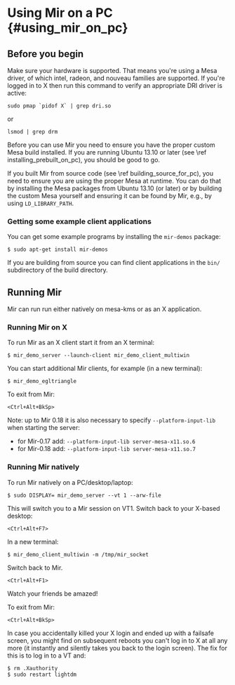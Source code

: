 Using Mir on a PC {#using_mir_on_pc}
=================

Before you begin
----------------

Make sure your hardware is supported. That means you're using a Mesa driver,
of which intel, radeon, and nouveau families are supported. If you're logged
in to X then run this command to verify an appropriate DRI driver is active:

    sudo pmap `pidof X` | grep dri.so

or

    lsmod | grep drm

Before you can use Mir you need to ensure you have the proper custom Mesa
build installed. If you are running Ubuntu 13.10 or later
(see \ref installing_prebuilt_on_pc), you should be good to go.

If you built Mir from source code (see \ref building_source_for_pc), you
need to ensure you are using the proper Mesa at runtime. You can do that by
installing the Mesa packages from Ubuntu 13.10 (or later) or by building the
custom Mesa yourself and ensuring it can be found by Mir, e.g., by using
`LD_LIBRARY_PATH`.

### Getting some example client applications

You can get some example programs by installing the `mir-demos` package:

    $ sudo apt-get install mir-demos

If you are building from source you can find client applications in the `bin/`
subdirectory of the build directory.

Running Mir
-----------

Mir can run run either natively on mesa-kms or as an X application.

### Running Mir on X

To run Mir as an X client start it from an X terminal:

    $ mir_demo_server --launch-client mir_demo_client_multiwin
    
You can start additional Mir clients, for example (in a new terminal):

    $ mir_demo_egltriangle
    
To exit from Mir:
 
    <Ctrl+Alt+BkSp>
    
Note: up to Mir 0.18 it is also necessary to specify `--platform-input-lib` when
starting the server:
  - for Mir-0.17 add: `--platform-input-lib server-mesa-x11.so.6`
  - for Mir-0.18 add: `--platform-input-lib server-mesa-x11.so.7`

### Running Mir natively

To run Mir natively on a PC/desktop/laptop:

    $ sudo DISPLAY= mir_demo_server --vt 1 --arw-file
    
This will switch you to a Mir session on VT1. Switch back to your X-based 
desktop:

    <Ctrl+Alt+F7>
    
In a new terminal:

    $ mir_demo_client_multiwin -m /tmp/mir_socket
    
Switch back to Mir.

    <Ctrl+Alt+F1>
    
Watch your friends be amazed!

To exit from Mir:

    <Ctrl+Alt+BkSp>

In case you accidentally killed your X login and ended up with a failsafe
screen, you might find on subsequent reboots you can't log in to X at all any
more (it instantly and silently takes you back to the login screen).  The fix
for this is to log in to a VT and:

    $ rm .Xauthority
    $ sudo restart lightdm
